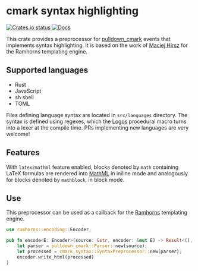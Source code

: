 # cmark syntax highlighting
[![Crates.io status](https://badgen.net/crates/v/cmark-syntax)](https://crates.io/crates/cmark-syntax)
[![Docs](https://docs.rs/cmark-syntax/badge.svg)](https://docs.rs/cmark-syntax)

This crate provides a preprocessor for [pulldown_cmark](https://docs.rs/pulldown_cmark)
events that implements syntax highlighting.
It is based on the work of [Maciej Hirsz](https://maciej.codes) for the Ramhorns templating
engine.

## Supported languages
* Rust
* JavaScript
* sh shell
* TOML

Files defining language syntax are located in `src/languages` directory.
The syntax is defined using regexes, which the [Logos](https://docs.rs/logos) procedural
macro turns into a lexer at the compile time.
PRs implementing new languages are very welcome!

## Features
With `latex2mathml` feature enabled, blocks denoted by `math` containing LaTeX formulas
are rendered into [MathML](https://developer.mozilla.org/docs/Web/MathML) in iniline mode
and analogously for blocks denoted by `mathblock`, in block mode.

## Use
This preprocessor can be used as a callback for the [Ramhorns](https://docs.rs/ramhorns)
templating engine.
```rust
use ramhorns::encoding::Encoder;

pub fn encode<E: Encoder>(source: &str, encoder: &mut E) -> Result<(), E::Error> {
    let parser = pulldown_cmark::Parser::new(source);
    let processed = cmark_syntax::SyntaxPreprocessor::new(parser);
    encoder.write_html(processed)
}
```
